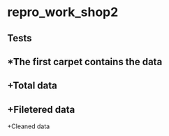 # repro_work_shop2

**Tests**
---
*The first carpet contains the data
---
  +Total data
  ---
  +Filetered data
  ---
  +Cleaned data
